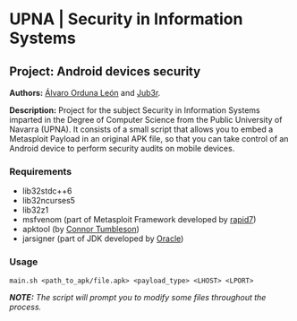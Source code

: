 # UPNA | Security in Information Systems
## Project: Android devices security

__Authors:__ [Álvaro Orduna León](https://github.com/AlvaroOrduna) and [Jub3r](https://github.com/Jub3r).

__Description:__ Project for the subject Security in Information Systems imparted in the Degree of Computer Science from the Public University of Navarra (UPNA). It consists of a small script that allows you to embed a Metasploit Payload in an original APK file, so that you can take control of an Android device to perform security audits on mobile devices.

### Requirements

* lib32stdc++6
* lib32ncurses5
* lib32z1
* msfvenom (part of Metasploit Framework developed by [rapid7](https://github.com/rapid7/metasploit-framework))
* apktool (by [Connor Tumbleson](https://github.com/iBotPeaches/Apktool))
* jarsigner (part of JDK developed by [Oracle](http://www.oracle.com/technetwork/java/javase/overview/index.html))

### Usage

    main.sh <path_to_apk/file.apk> <payload_type> <LHOST> <LPORT>
    
_**NOTE:** The script will prompt you to modify some files throughout the process._

